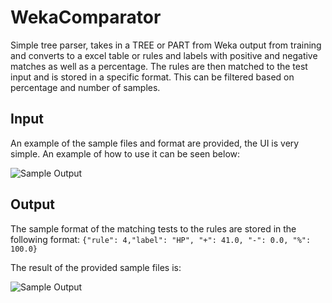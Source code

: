 # WekaComparator

Simple tree parser, takes in a TREE or PART from Weka output from training and converts to a excel table or rules and labels with positive and negative matches as well as a percentage. The rules are then matched to the test input and is stored in a specific format. This can be filtered based on percentage and number of samples.

## Input
An example of the sample files and format are provided, the UI is very simple. An example of how to use it can be seen below:

![Sample Output](https://github.com/AvinashSingh786/WekaComparator/sample.png)


## Output
The sample format of the matching tests to the rules are stored in the following format:
    ```
    {"rule": 4,"label": "HP", "+": 41.0, "-": 0.0, "%": 100.0}
    ```


The result of the provided sample files is:

![Sample Output](https://github.com/AvinashSingh786/WekaComparator/sample_output.png)